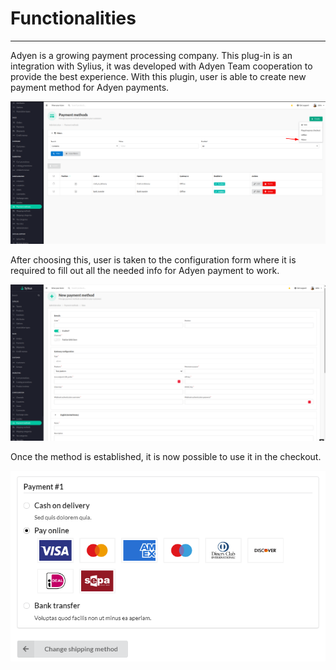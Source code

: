 # Functionalities

---
Adyen is a growing payment processing company. This plug-in is an integration with Sylius, it was developed with Adyen Team cooperation to provide the best experience.
With this plugin, user is able to create new payment method for Adyen payments.

<div align="center">
    <img src="./images/adyen_methods.png"/>
</div>

After choosing this, user is taken to the configuration form where it is required to fill out all the needed info for Adyen payment to work.

<div align="center">
    <img src="./images/adyen_create.png"/>
</div>


Once the method is established, it is now possible to use it in the checkout. 


<div align="center">
    <img src="./choose-payment.png"/>
</div>

